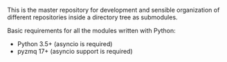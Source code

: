 This is the master repository for development and sensible organization of different repositories inside a directory tree as submodules.

Basic requirements for all the modules written with Python:
* Python 3.5+ (asyncio is required)
* pyzmq 17+ (asyncio support is required)
